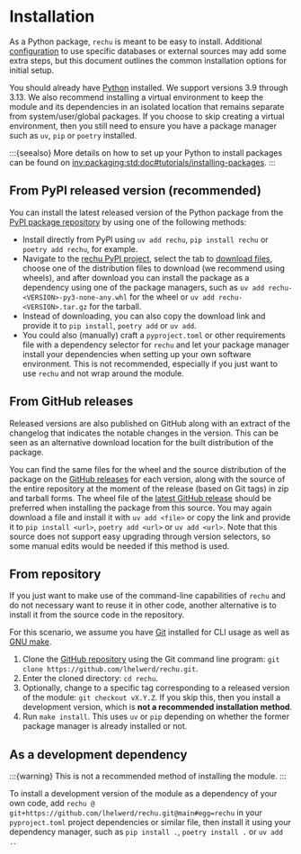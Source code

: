 # Installation

As a Python package, `rechu` is meant to be easy to install. Additional 
[configuration](configuration.md) to use specific databases or external sources 
may add some extra steps, but this document outlines the common installation 
options for initial setup.

You should already have [Python](https://www.python.org/) installed. We support 
versions 3.9 through 3.13. We also recommend installing a virtual environment 
to keep the module and its dependencies in an isolated location that remains 
separate from system/user/global packages. If you choose to skip creating 
a virtual environment, then you still need to ensure you have a package manager 
such as `uv`, `pip` or `poetry` installed.

:::{seealso}
More details on how to set up your Python to install packages can be found on 
<inv:packaging:std:doc#tutorials/installing-packages>.
:::

## From PyPI released version (recommended)

You can install the latest released version of the Python package from the 
[PyPI package repository](https://pypi.org/) by using one of the following 
methods:

- Install directly from PyPI using `uv add rechu`, `pip install rechu` or 
  `poetry add rechu`, for example.
- Navigate to the [rechu PyPI project](https://pypi.org/project/rechu/), select 
  the tab to [download files](https://pypi.org/project/rechu/#files), choose 
  one of the distribution files to download (we recommend using wheels), and 
  after download you can install the package as a dependency using one of the 
  package managers, such as `uv add rechu-<VERSION>-py3-none-any.whl` for the 
  wheel or `uv add rechu-<VERSION>.tar.gz` for the tarball.
- Instead of downloading, you can also copy the download link and provide it to 
  `pip install`, `poetry add` or `uv add`.
- You could also (manually) craft a `pyproject.toml` or other requirements file 
  with a dependency selector for `rechu` and let your package manager install 
  your dependencies when setting up your own software environment. This is not 
  recommended, especially if you just want to use `rechu` and not wrap around 
  the module.

## From GitHub releases

Released versions are also published on GitHub along with an extract of the 
changelog that indicates the notable changes in the version. This can be seen 
as an alternative download location for the built distribution of the package.

You can find the same files for the wheel and the source distribution of the 
package on the [GitHub releases](https://github.com/lhelwerd/rechu/releases) 
for each version, along with the source of the entire repository at the moment 
of the release (based on Git tags) in zip and tarball forms. The wheel file of
the [latest GitHub release](https://github.com/lhelwerd/rechu/releases/latest)
should be preferred when installing the package from this source. You may again 
download a file and install it with `uv add <file>` or copy the link and 
provide it to `pip install <url>`, `poetry add <url>` or `uv add <url>`. Note 
that this source does not support easy upgrading through version selectors, so 
some manual edits would be needed if this method is used.

## From repository

If you just want to make use of the command-line capabilities of `rechu` and do 
not necessary want to reuse it in other code, another alternative is to install 
it from the source code in the repository.

For this scenario, we assume you have [Git](https://git-scm.com/) installed for 
CLI usage as well as [GNU make](https://www.gnu.org/software/make/).

1. Clone the [GitHub repository](https://github.com/lhelwerd/rechu) using the 
   Git command line program: `git clone https://github.com/lhelwerd/rechu.git`.
2. Enter the cloned directory: `cd rechu`.
3. Optionally, change to a specific tag corresponding to a released version of 
   the module: `git checkout vX.Y.Z`. If you skip this, then you install 
   a development version, which is **not a recommended installation method**.
3. Run `make install`. This uses `uv` or `pip` depending on whether the former 
   package manager is already installed or not.

## As a development dependency

:::{warning}
This is not a recommended method of installing the module.
:::

To install a development version of the module as a dependency of your own 
code, add `rechu @ git+https://github.com/lhelwerd/rechu.git@main#egg=rechu` in 
your `pyproject.toml` project dependencies or similar file, then install it 
using your dependency manager, such as `pip install .`, `poetry install .` or 
`uv add .`.
